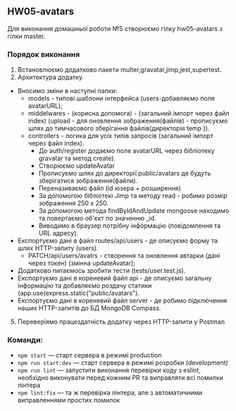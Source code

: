 ##  HW05-avatars

Для виконання домашньої роботи №5 створюємо гілку hw05-avatars з гілки master.

### Порядок виконання
1. Встановлюємо додатково пакети multer,gravatar,jimp,jest,supertest. 
2. Архитектура додатку.
 + Вносимо зміни в наступні папки:
      - models - типові шаблони інтерфейса (users-добавляємо поле avatarURL);
      - middelwares - (корисна допомога) - (загальний імпорт через файл index) (upload - для оновлення зображення(файлів) - прописуємо шлях до тимчасового зберігання файлів(директорія temp )).
      - controllers - логика для усіх типів запросів (загальний імпорт через файл index).
         + До auth/register додаємо поле avatarURL через бібліотеку gravatar та метод create).
         + Створюємо updateAvatar
          - Прописуємо шлях до директорії public/avatars де будуть зберігатися зображення(файли).
          - Переназиваємо файл (id юзера + розширення)
          - За допомогою бібліотекі Jimp та методу read - робимо розмір зображення 250 х 250.
          - За допомогою метода findByIdAndUpdate mongoose находимо та повертаємо об'єкт по значенню _id.
          - Виводимо в браузер потрібну інформацію (повідомлення та URL адресу).
  + Експортуємо дані в файл routes/api/users - де описуємо форму та шлях HTTP-запиту (users).
      - PATCH/api/users/avatrs - створення та оновлення автарки (дані через токен) (змінна updateAvatar);
  + Додатково питаємось зробити тести (tests/user.test.js).
  + Експортуємо дані в кореневий файл api - де описуємо загальну інформацію та добавляємо роздачу статики (app.use(express.static("public/avatars").
  + Експортуємо дані в кореневий файл server - де робимо підключення наших HTTP-запитів до БД MongoDB Compass.
5. Переверіямо працездатність додатку через HTTP-запити у Postman

### Команди:

- `npm start` &mdash; старт сервера в режимі production
- `npm run start:dev` &mdash; старт сервера в режимі розробки (development)
- `npm run lint` &mdash; запустити виконання перевірки коду з eslint, необхідно виконувати перед кожним PR та виправляти всі помилки лінтера
- `npm lint:fix` &mdash; та ж перевірка лінтера, але з автоматичними виправленнями простих помилок
